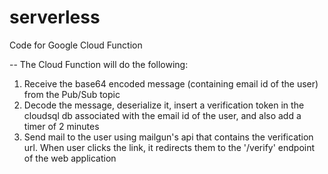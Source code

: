 # serverless
Code for Google Cloud Function  

-- The Cloud Function will do the following:

1. Receive the base64 encoded message (containing email id of the user) from the Pub/Sub topic
2. Decode the message, deserialize it, insert a verification token in the cloudsql db associated with the email id of the user, and also add a timer of 2 minutes
3. Send mail to the user using mailgun's api that contains the verification url. When user clicks the link, it redirects them to the '/verify' endpoint of the web application   
